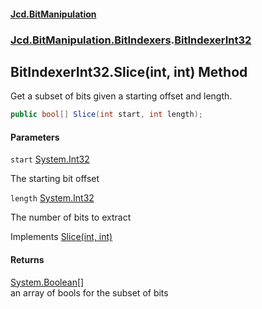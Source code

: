 #### [Jcd.BitManipulation](index.md 'index')
### [Jcd.BitManipulation.BitIndexers](Jcd.BitManipulation.BitIndexers.md 'Jcd.BitManipulation.BitIndexers').[BitIndexerInt32](Jcd.BitManipulation.BitIndexers.BitIndexerInt32.md 'Jcd.BitManipulation.BitIndexers.BitIndexerInt32')

## BitIndexerInt32.Slice(int, int) Method

Get a subset of bits given a starting offset and length.

```csharp
public bool[] Slice(int start, int length);
```
#### Parameters

<a name='Jcd.BitManipulation.BitIndexers.BitIndexerInt32.Slice(int,int).start'></a>

`start` [System.Int32](https://docs.microsoft.com/en-us/dotnet/api/System.Int32 'System.Int32')

The starting bit offset

<a name='Jcd.BitManipulation.BitIndexers.BitIndexerInt32.Slice(int,int).length'></a>

`length` [System.Int32](https://docs.microsoft.com/en-us/dotnet/api/System.Int32 'System.Int32')

The number of bits to extract

Implements [Slice(int, int)](Jcd.BitManipulation.BitIndexers.IBitIndexer.Slice(int,int).md 'Jcd.BitManipulation.BitIndexers.IBitIndexer.Slice(int, int)')

#### Returns
[System.Boolean](https://docs.microsoft.com/en-us/dotnet/api/System.Boolean 'System.Boolean')[[]](https://docs.microsoft.com/en-us/dotnet/api/System.Array 'System.Array')  
an array of bools for the subset of bits
